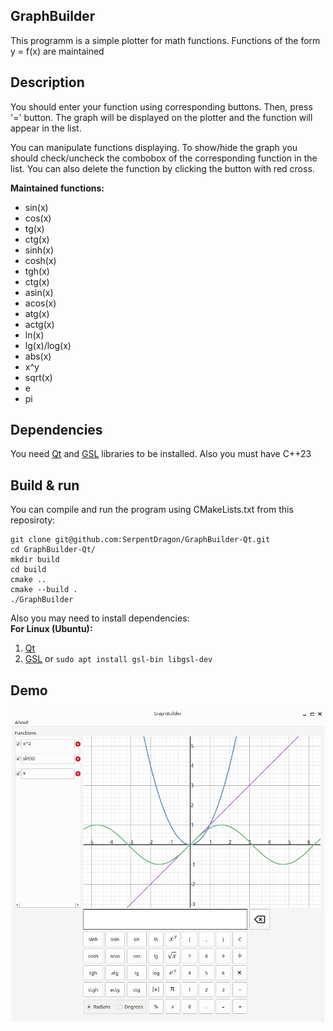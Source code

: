 ## GraphBuilder

This programm is a simple plotter for math functions. Functions of the form 
y = f(x) are maintained  

## Description
You should enter your function using corresponding buttons. Then, press '=' button. 
The graph will be displayed on the plotter and the function will appear in the list.

You can manipulate functions displaying. To show/hide the graph you should 
check/uncheck the combobox of the corresponding function in the list. You can also 
delete the function by clicking the button with red cross.  

<b>Maintained functions:</b>
- sin(x)
- cos(x)
- tg(x)
- ctg(x)
- sinh(x)
- cosh(x)
- tgh(x)
- ctg(x)
- asin(x)
- acos(x)
- atg(x)
- actg(x)
- ln(x)
- lg(x)/log(x)
- abs(x)
- x^y
- sqrt(x)
- e
- pi

## Dependencies

You need [Qt](https://www.qt.io/) and [GSL](https://www.gnu.org/software/gsl/) libraries to be installed. Also you must have C++23

## Build & run

You can compile and run the program using CMakeLists.txt from this reposiroty:
```
git clone git@github.com:SerpentDragon/GraphBuilder-Qt.git
cd GraphBuilder-Qt/
mkdir build
cd build
cmake ..
cmake --build .
./GraphBuilder
```

Also you may need to install dependencies:  
<b>For Linux (Ubuntu):</b>  
1. [Qt](https://www.qt.io/)
2. [GSL](https://www.gnu.org/software/gsl/) or `sudo apt install gsl-bin libgsl-dev`

## Demo
![Alt text](https://github.com/SerpentDragon/GraphBuilder-Qt/blob/master/Demo/demo.png)
